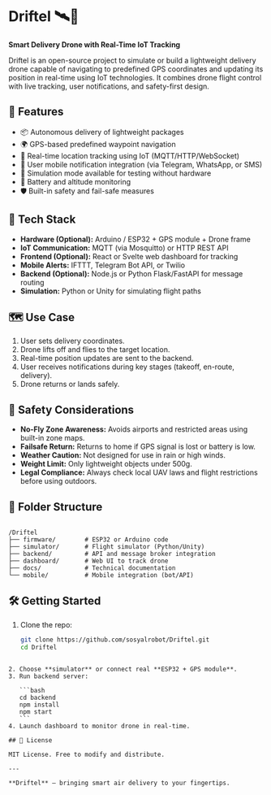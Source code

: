 # Driftel 🛰️🚁  
**Smart Delivery Drone with Real-Time IoT Tracking**

Driftel is an open-source project to simulate or build a lightweight delivery drone capable of navigating to predefined GPS coordinates and updating its position in real-time using IoT technologies. It combines drone flight control with live tracking, user notifications, and safety-first design.

## 🔧 Features

- 📦 Autonomous delivery of lightweight packages
- 🌍 GPS-based predefined waypoint navigation
- 📡 Real-time location tracking using IoT (MQTT/HTTP/WebSocket)
- 📲 User mobile notification integration (via Telegram, WhatsApp, or SMS)
- 🧠 Simulation mode available for testing without hardware
- 🔋 Battery and altitude monitoring
- 🛡️ Built-in safety and fail-safe measures

## 📡 Tech Stack

- **Hardware (Optional):** Arduino / ESP32 + GPS module + Drone frame
- **IoT Communication:** MQTT (via Mosquitto) or HTTP REST API
- **Frontend (Optional):** React or Svelte web dashboard for tracking
- **Mobile Alerts:** IFTTT, Telegram Bot API, or Twilio
- **Backend (Optional):** Node.js or Python Flask/FastAPI for message routing
- **Simulation:** Python or Unity for simulating flight paths

## 🗺️ Use Case

1. User sets delivery coordinates.
2. Drone lifts off and flies to the target location.
3. Real-time position updates are sent to the backend.
4. User receives notifications during key stages (takeoff, en-route, delivery).
5. Drone returns or lands safely.

## 🛑 Safety Considerations

- **No-Fly Zone Awareness:** Avoids airports and restricted areas using built-in zone maps.
- **Failsafe Return:** Returns to home if GPS signal is lost or battery is low.
- **Weather Caution:** Not designed for use in rain or high winds.
- **Weight Limit:** Only lightweight objects under 500g.
- **Legal Compliance:** Always check local UAV laws and flight restrictions before using outdoors.

## 📁 Folder Structure

```

/Driftel
├── firmware/        # ESP32 or Arduino code
├── simulator/       # Flight simulator (Python/Unity)
├── backend/         # API and message broker integration
├── dashboard/       # Web UI to track drone
├── docs/            # Technical documentation
└── mobile/          # Mobile integration (bot/API)

````

## 🛠️ Getting Started

1. Clone the repo:
   ```bash
   git clone https://github.com/sosyalrobot/Driftel.git
   cd Driftel
````

2. Choose **simulator** or connect real **ESP32 + GPS module**.
3. Run backend server:

   ```bash
   cd backend
   npm install
   npm start
   ```
4. Launch dashboard to monitor drone in real-time.

## 📄 License

MIT License. Free to modify and distribute.

---

**Driftel** – bringing smart air delivery to your fingertips.
